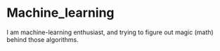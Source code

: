 # Machine_learning
I am machine-learning enthusiast, and trying to figure out magic (math) behind those algorithms.
